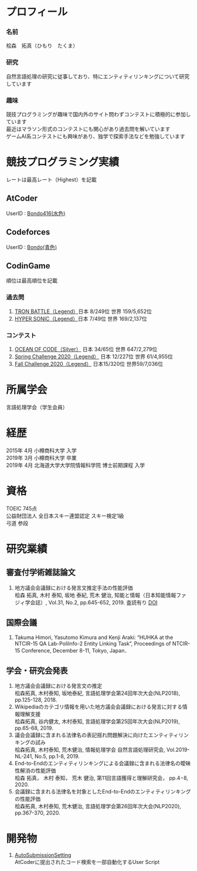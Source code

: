 # プロフィール
### 名前
桧森　拓真（ひもり　たくま）  
### 研究
自然言語処理の研究に従事しており、特にエンティティリンキングについて研究しています    
### 趣味
競技プログラミングが趣味で国内外のサイト問わずコンテストに積極的に参加しています  
最近はマラソン形式のコンテストにも関心があり過去問を解いています  
ゲームAI系コンテストにも興味があり、独学で探索手法などを勉強しています  
   
# 競技プログラミング実績
レートは最高レート（Highest）を記載  

## AtCoder
UserID : [Bondo416(水色)](https://atcoder.jp/users/Bondo416)   
## Codeforces
UserID : [Bondo(青色)](https://codeforces.com/profile/Bondo)    
## CodinGame
順位は最高順位を記載  
### 過去問
1. [TRON BATTLE（Legend）](https://www.codingame.com/multiplayer/bot-programming/tron-battle/leaderboard)日本  8/249位      世界 159/5,652位  
1. [HYPER SONIC（Legend）](https://www.codingame.com/multiplayer/bot-programming/hypersonic/leaderboard)日本 7/49位      世界 169/2,137位  
### コンテスト
1. [OCEAN OF CODE（Silver）](https://www.codingame.com/contests/ocean-of-code/leaderboard) 日本 34/65位       世界 647/2,279位
1. [Spring Challenge 2020（Legend）](https://www.codingame.com/contests/spring-challenge-2020/leaderboard/global) 日本 12/227位    世界 61/4,955位  
1. [Fall Challenge 2020（Legend）](https://www.codingame.com/contests/fall-challenge-2020/leaderboard/global) 日本15/320位    世界59/7,036位
# 所属学会
言語処理学会（学生会員）

# 経歴
2015年 4月 小樽商科大学 入学  
2019年 3月 小樽商科大学 卒業  
2019年 4月 北海道大学大学院情報科学院 博士前期課程 入学  

# 資格
TOEIC 745点  
公益財団法人 全日本スキー連盟認定 スキー検定1級  
弓道 参段  

# 研究業績
## 審査付学術雑誌論文
1. 地方議会会議録における発言文推定手法の性能評価  
桧森 拓真, 木村 泰知, 坂地 泰紀, 荒木 健治, 知能と情報（日本知能情報ファジィ学会誌）, Vol.31, No.2, pp.645-652, 2019. 査読有り [DOI](https://www.jstage.jst.go.jp/article/jsoft/31/2/31_645/_article/-char/ja/)
  
## 国際会議
1. Takuma Himori, Yasutomo Kimura and Kenji Araki: “HUHKA at the NTCIR-15 QA Lab-PoliInfo-2 Entity Linking Task”, Proceedings of NTCIR-15 Conference, December 8-11, Tokyo, Japan．  
  
## 学会・研究会発表
1. 地方議会会議録における発言文の推定  
桧森拓真, 木村泰知, 坂地泰紀, 言語処理学会第24回年次大会(NLP2018), pp.125-128, 2018.
1. Wikipediaのカテゴリ情報を用いた地方議会会議録における発言に対する情報理解支援  
桧森拓真, 谷内健太, 木村泰知, 言語処理学会第25回年次大会(NLP2019), pp.65-68, 2019.
1. 議会会議録に含まれる法律名の表記揺れ問題解決に向けたエンティティリンキングの試み  
桧森拓真, 木村泰知, 荒木健治, 情報処理学会 自然言語処理研究会, Vol.2019-NL-241, No.5, pp.1-8, 2019.  
1. End-to-Endのエンティティリンキングによる会議録に含まれる法律名の曖昧性解消の性能評価  
桧森 拓真， 木村 泰知， 荒木 健治, 第11回言語獲得と理解研究会， pp.4−8, 2020.
1. 会議録に含まれる法律名を対象としたEnd-to-Endのエンティティリンキングの性能評価  
桧森拓真, 木村泰知, 荒木健治, 言語処理学会第26回年次大会(NLP2020), pp.367-370, 2020.

# 開発物
1. [AutoSubmissionSetting](https://github.com/EmulsionBondo/AtCoder-UserScripts)  
  AtCoderに提出されたコード検索を一部自動化するUser Script
